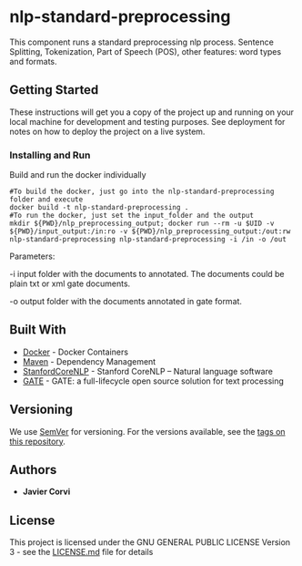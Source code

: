 # nlp-standard-preprocessing

This component runs a standard preprocessing nlp process. 
Sentence Splitting, Tokenization, Part of Speech (POS), other features: word types and formats.

## Getting Started

These instructions will get you a copy of the project up and running on your local machine for development and testing purposes. See deployment for notes on how to deploy the project on a live system.

### Installing and Run 

Build and run the docker individually

	#To build the docker, just go into the nlp-standard-preprocessing folder and execute
	docker build -t nlp-standard-preprocessing .
	#To run the docker, just set the input_folder and the output
	mkdir ${PWD}/nlp_preprocessing_output; docker run --rm -u $UID -v ${PWD}/input_output:/in:ro -v ${PWD}/nlp_preprocessing_output:/out:rw nlp-standard-preprocessing nlp-standard-preprocessing -i /in -o /out	

Parameters:
<p>
-i input folder with the documents to annotated. The documents could be plain txt or xml gate documents.
</p>
<p>
-o output folder with the documents annotated in gate format.
</p>


## Built With

* [Docker](https://www.docker.com/) - Docker Containers
* [Maven](https://maven.apache.org/) - Dependency Management
* [StanfordCoreNLP](https://stanfordnlp.github.io/CoreNLP/) - Stanford CoreNLP – Natural language software
* [GATE](https://gate.ac.uk/overview.html) - GATE: a full-lifecycle open source solution for text processing

## Versioning

We use [SemVer](http://semver.org/) for versioning. For the versions available, see the [tags on this repository](https://github.com/inab/docker-textmining-tools/edit/master/nlp-standard-preprocessing/tags). 

## Authors

* **Javier Corvi** 


## License

This project is licensed under the GNU GENERAL PUBLIC LICENSE Version 3 - see the [LICENSE.md](LICENSE.md) file for details







		
		
